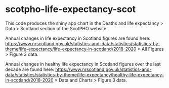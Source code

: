 # scotpho-life-expectancy-scot
This code produces the shiny app chart in the Deaths and life expectancy > Data > Scotland section of the ScotPHO website.

Annual changes in life expectancy in Scotland figures are found here: https://www.nrscotland.gov.uk/statistics-and-data/statistics/statistics-by-theme/life-expectancy/life-expectancy-in-scotland/2018-2020 > All Figures > Figure 3 data.  

Annual changes in healthy life expectancy in Scotland figures over the last decade are found here: https://www.nrscotland.gov.uk/statistics-and-data/statistics/statistics-by-theme/life-expectancy/healthy-life-expectancy-in-scotland/2018-2020 > Data and Charts > Figure 3 data. 

